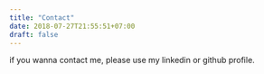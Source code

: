 ```yaml
---
title: "Contact"
date: 2018-07-27T21:55:51+07:00
draft: false
---
```


if you wanna contact me, please use my linkedin or github profile.
